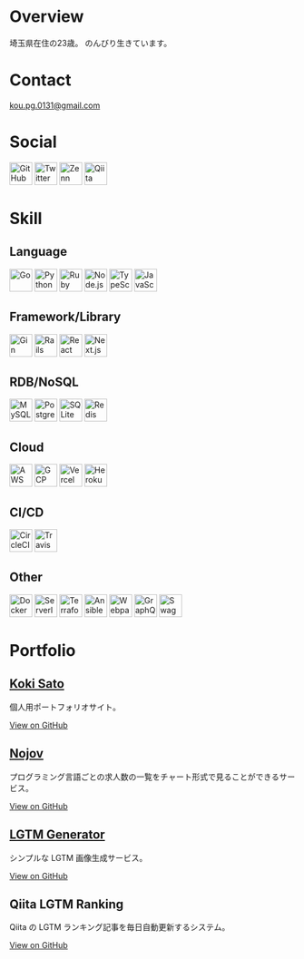 # Overview

埼玉県在住の23歳。
のんびり生きています。
# Contact

[kou.pg.0131@gmail.com](mailto:kou.pg.0131@gmail.com)
# Social

<a href="https://github.com/kou-pg-0131"><img src="https://kou-pg.com/images/socials/github.svg" alt="GitHub" width="40" height="40"/></a>
<a href="https://twitter.com/kou_pg_0131"><img src="https://kou-pg.com/images/socials/twitter.svg" alt="Twitter" width="40" height="40"/></a>
<a href="https://zenn.dev/kou_pg_0131"><img src="https://kou-pg.com/images/socials/zenn.svg" alt="Zenn" width="40" height="40"/></a>
<a href="https://qiita.com/kou_pg_0131"><img src="https://kou-pg.com/images/socials/qiita.png" alt="Qiita" width="40" height="40"/></a>
# Skill

## Language

<a href="https://golang.org/"><img src="https://kou-pg.com/images/skills/go.svg" alt="Go" width="40" height="40"/></a>
<a href="https://www.python.org/"><img src="https://kou-pg.com/images/skills/python.svg" alt="Python" width="40" height="40"/></a>
<a href="https://www.ruby-lang.org/ja/"><img src="https://kou-pg.com/images/skills/ruby.svg" alt="Ruby" width="40" height="40"/></a>
<a href="https://nodejs.org/en/"><img src="https://kou-pg.com/images/skills/nodejs.svg" alt="Node.js" width="40" height="40"/></a>
<a href="https://www.typescriptlang.org/"><img src="https://kou-pg.com/images/skills/typescript.svg" alt="TypeScript" width="40" height="40"/></a>
<a href="https://developer.mozilla.org/en-US/docs/Web/JavaScript"><img src="https://kou-pg.com/images/skills/javascript.svg" alt="JavaScript" width="40" height="40"/></a>
## Framework/Library

<a href="https://gin-gonic.com/"><img src="https://kou-pg.com/images/skills/gin.svg" alt="Gin" width="40" height="40"/></a>
<a href="https://rubyonrails.org/"><img src="https://kou-pg.com/images/skills/rails.svg" alt="Rails" width="40" height="40"/></a>
<a href="https://reactjs.org/"><img src="https://kou-pg.com/images/skills/react.svg" alt="React" width="40" height="40"/></a>
<a href="https://nextjs.org/"><img src="https://kou-pg.com/images/skills/nextjs.svg" alt="Next.js" width="40" height="40"/></a>
## RDB/NoSQL

<a href="https://www.mysql.com/"><img src="https://kou-pg.com/images/skills/mysql.svg" alt="MySQL" width="40" height="40"/></a>
<a href="https://www.postgresql.org/"><img src="https://kou-pg.com/images/skills/postgresql.svg" alt="PostgreSQL" width="40" height="40"/></a>
<a href="http://www.sqlite.org/"><img src="https://kou-pg.com/images/skills/sqlite.svg" alt="SQLite" width="40" height="40"/></a>
<a href="https://redis.io/"><img src="https://kou-pg.com/images/skills/redis.svg" alt="Redis" width="40" height="40"/></a>
## Cloud

<a href="https://aws.amazon.com"><img src="https://kou-pg.com/images/skills/aws.svg" alt="AWS" width="40" height="40"/></a>
<a href="https://console.cloud.google.com"><img src="https://kou-pg.com/images/skills/gcp.svg" alt="GCP" width="40" height="40"/></a>
<a href="https://vercel.com"><img src="https://kou-pg.com/images/skills/vercel.svg" alt="Vercel" width="40" height="40"/></a>
<a href="https://www.heroku.com/"><img src="https://kou-pg.com/images/skills/heroku.svg" alt="Heroku" width="40" height="40"/></a>
## CI/CD

<a href="https://circleci.com/"><img src="https://kou-pg.com/images/skills/circleci.svg" alt="CircleCI" width="40" height="40"/></a>
<a href="https://www.travis-ci.com/"><img src="https://kou-pg.com/images/skills/travis-ci.svg" alt="Travis CI" width="40" height="40"/></a>
## Other

<a href="https://www.docker.com/"><img src="https://kou-pg.com/images/skills/docker.svg" alt="Docker" width="40" height="40"/></a>
<a href="https://www.serverless.com/"><img src="https://kou-pg.com/images/skills/serverless.svg" alt="Serverless" width="40" height="40"/></a>
<a href="https://www.terraform.io/"><img src="https://kou-pg.com/images/skills/terraform.svg" alt="Terraform" width="40" height="40"/></a>
<a href="https://www.ansible.com/"><img src="https://kou-pg.com/images/skills/ansible.svg" alt="Ansible" width="40" height="40"/></a>
<a href="https://webpack.js.org/"><img src="https://kou-pg.com/images/skills/webpack.svg" alt="Webpack" width="40" height="40"/></a>
<a href="https://graphql.org/"><img src="https://kou-pg.com/images/skills/graphql.svg" alt="GraphQL" width="40" height="40"/></a>
<a href="https://swagger.io/"><img src="https://kou-pg.com/images/skills/swagger.svg" alt="Swagger" width="40" height="40"/></a>
# Portfolio

## [Koki Sato](https://kou-pg.com)

個人用ポートフォリオサイト。

[View on GitHub](https://github.com/kou-pg-0131/portfolio)
## [Nojov](https://nojov.kou-pg.com)

プログラミング言語ごとの求人数の一覧をチャート形式で見ることができるサービス。

[View on GitHub](https://github.com/kou-pg-0131/nojov)
## [LGTM Generator](https://lgtm-generator.kou-pg.com)

シンプルな LGTM 画像生成サービス。

[View on GitHub](https://github.com/kou-pg-0131/lgtm-generator-ui)
## Qiita LGTM Ranking

Qiita の LGTM ランキング記事を毎日自動更新するシステム。

[View on GitHub](https://github.com/kou-pg-0131/qiita-lgtm-ranking)